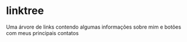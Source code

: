 # linktree
Uma árvore de links contendo algumas informações sobre mim e botões com meus principais contatos
